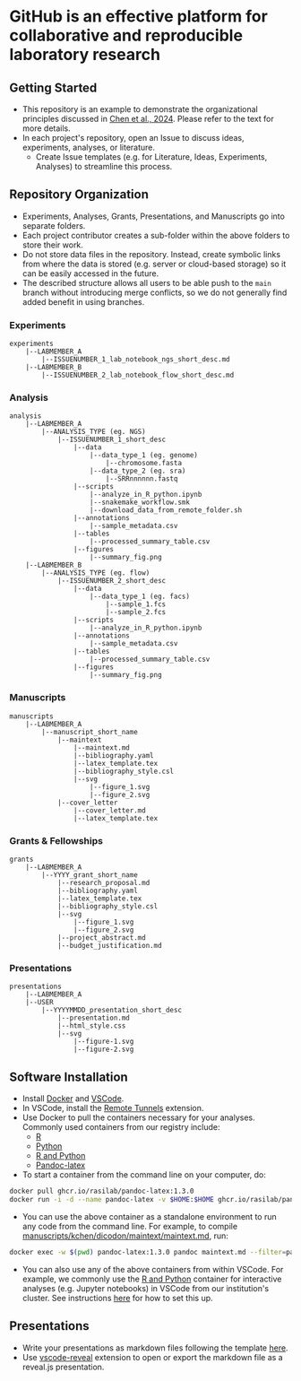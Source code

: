 # GitHub is an effective platform for collaborative and reproducible laboratory research

## Getting Started
- This repository is an example to demonstrate the organizational principles discussed in [Chen et al., 2024](paperurl). Please refer to the text for more details.
- In each project's repository, open an Issue to discuss ideas, experiments, analyses, or literature.
  - Create Issue templates (e.g. for Literature, Ideas, Experiments, Analyses) to streamline this process.

## Repository Organization
- Experiments, Analyses, Grants, Presentations, and Manuscripts go into separate folders.
- Each project contributor creates a sub-folder within the above folders to store their work.
- Do not store data files in the repository. Instead, create symbolic links from where the data is stored (e.g. server or cloud-based storage) so it can be easily accessed in the future.
- The described structure allows all users to be able push to the ```main``` branch without introducing merge conflicts, so we do not generally find added benefit in using branches.

### Experiments

```
experiments
    |--LABMEMBER_A
        |--ISSUENUMBER_1_lab_notebook_ngs_short_desc.md
    |--LABMEMBER_B
        |--ISSUENUMBER_2_lab_notebook_flow_short_desc.md
```

### Analysis

```
analysis
    |--LABMEMBER_A
        |--ANALYSIS_TYPE (eg. NGS)
            |--ISSUENUMBER_1_short_desc
                |--data 
                    |--data_type_1 (eg. genome)
                        |--chromosome.fasta
                    |--data_type_2 (eg. sra)
                        |--SRRnnnnnn.fastq
                |--scripts
                    |--analyze_in_R_python.ipynb
                    |--snakemake_workflow.smk
                    |--download_data_from_remote_folder.sh
                |--annotations 
                    |--sample_metadata.csv
                |--tables
                    |--processed_summary_table.csv
                |--figures
                    |--summary_fig.png
    |--LABMEMBER_B
        |--ANALYSIS_TYPE (eg. flow)
            |--ISSUENUMBER_2_short_desc
                |--data 
                    |--data_type_1 (eg. facs)
                        |--sample_1.fcs
                        |--sample_2.fcs
                |--scripts
                    |--analyze_in_R_python.ipynb
                |--annotations 
                    |--sample_metadata.csv
                |--tables
                    |--processed_summary_table.csv
                |--figures
                    |--summary_fig.png
```

### Manuscripts

```
manuscripts
    |--LABMEMBER_A
        |--manuscript_short_name
            |--maintext
                |--maintext.md
                |--bibliography.yaml
                |--latex_template.tex
                |--bibliography_style.csl
                |--svg
                    |--figure_1.svg
                    |--figure_2.svg
            |--cover_letter
                |--cover_letter.md
                |--latex_template.tex
```


### Grants & Fellowships

```
grants
    |--LABMEMBER_A
        |--YYYY_grant_short_name
            |--research_proposal.md
            |--bibliography.yaml
            |--latex_template.tex
            |--bibliography_style.csl
            |--svg
                |--figure_1.svg
                |--figure_2.svg
            |--project_abstract.md
            |--budget_justification.md
```

### Presentations

```
presentations
    |--LABMEMBER_A
    |--USER
        |--YYYYMMDD_presentation_short_desc
            |--presentation.md
            |--html_style.css
            |--svg
                |--figure-1.svg
                |--figure-2.svg
```

## Software Installation

- Install [Docker](https://docs.docker.com/engine/install/) and [VSCode](https://code.visualstudio.com/download).
- In VSCode, install the [Remote Tunnels](https://code.visualstudio.com/docs/remote/tunnels) extension.
- Use Docker to pull the containers necessary for your analyses. Commonly used containers from our registry include:
  - [R](https://github.com/rasilab/r/pkgs/container/r)
  - [Python](https://github.com/rasilab/python/pkgs/container/python)
  - [R and Python](https://github.com/rasilab/r_python/pkgs/container/r_python)
  - [Pandoc-latex](https://github.com/rasilab/pandoc-latex/pkgs/container/pandoc-latex)
- To start a container from the command line on your computer, do:

```bash
docker pull ghcr.io/rasilab/pandoc-latex:1.3.0
docker run -i -d --name pandoc-latex -v $HOME:$HOME ghcr.io/rasilab/pandoc-latex:1.3.0
```

- You can use the above container as a standalone environment to run any code from the command line. For example, to compile [manuscripts/kchen/dicodon/maintext/maintext.md](https://github.com/rasilab/github_demo/tree/main/manuscripts/kchen/dicodon/maintext/maintext.md), run:

```bash
docker exec -w $(pwd) pandoc-latex:1.3.0 pandoc maintext.md --filter=pandoc-svg.py --citeproc --template=template.tex --metadata-file=pandoc-metadata.yaml --pdf-engine=xelatex -o maintext.pdf
```

- You can also use any of the above containers from within VSCode. For example, we commonly use the [R and Python](https://github.com/rasilab/r_python/pkgs/container/r_python) container for interactive analyses (e.g. Jupyter notebooks) in VSCode from our institution's cluster. See instructions [here](https://github.com/rasilab/r_python/pkgs/container/r_python#how-to-use-the-singularity-container-for-interactive-data-analysis-in-r-and-python) for how to set this up.

## Presentations

- Write your presentations as markdown files following the template [here](https://github.com/rasilab/github_demo/blob/main/presentations/kchen/20241214_thesis_defense/presentation.md).
- Use [vscode-reveal](https://marketplace.visualstudio.com/items?itemName=evilz.vscode-reveal) extension to open or export the markdown file as a reveal.js presentation.